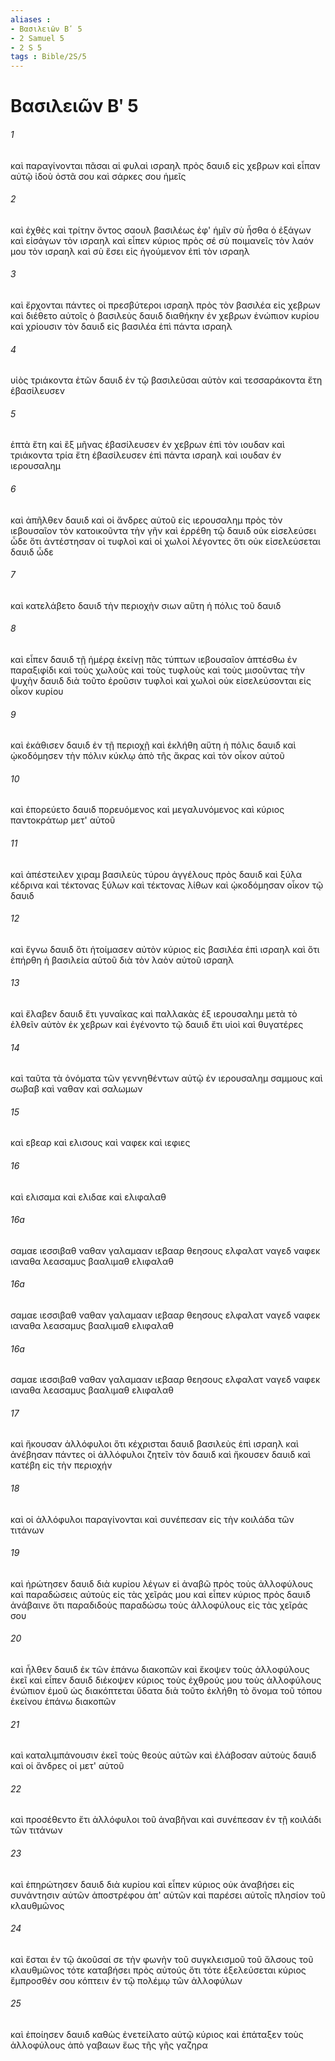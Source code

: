 ```yaml
---
aliases : 
- Βασιλειῶν Βʹ 5
- 2 Samuel 5
- 2 S 5
tags : Bible/2S/5
---
```


# Βασιλειῶν Βʹ 5

###### 1
καὶ παραγίνονται πᾶσαι αἱ φυλαὶ ισραηλ πρὸς δαυιδ εἰς χεβρων καὶ εἶπαν αὐτῷ ἰδοὺ ὀστᾶ σου καὶ σάρκες σου ἡμεῖς
###### 2
καὶ ἐχθὲς καὶ τρίτην ὄντος σαουλ βασιλέως ἐφ' ἡμῖν σὺ ἦσθα ὁ ἐξάγων καὶ εἰσάγων τὸν ισραηλ καὶ εἶπεν κύριος πρὸς σέ σὺ ποιμανεῖς τὸν λαόν μου τὸν ισραηλ καὶ σὺ ἔσει εἰς ἡγούμενον ἐπὶ τὸν ισραηλ
###### 3
καὶ ἔρχονται πάντες οἱ πρεσβύτεροι ισραηλ πρὸς τὸν βασιλέα εἰς χεβρων καὶ διέθετο αὐτοῖς ὁ βασιλεὺς δαυιδ διαθήκην ἐν χεβρων ἐνώπιον κυρίου καὶ χρίουσιν τὸν δαυιδ εἰς βασιλέα ἐπὶ πάντα ισραηλ
###### 4
υἱὸς τριάκοντα ἐτῶν δαυιδ ἐν τῷ βασιλεῦσαι αὐτὸν καὶ τεσσαράκοντα ἔτη ἐβασίλευσεν
###### 5
ἑπτὰ ἔτη καὶ ἓξ μῆνας ἐβασίλευσεν ἐν χεβρων ἐπὶ τὸν ιουδαν καὶ τριάκοντα τρία ἔτη ἐβασίλευσεν ἐπὶ πάντα ισραηλ καὶ ιουδαν ἐν ιερουσαλημ
###### 6
καὶ ἀπῆλθεν δαυιδ καὶ οἱ ἄνδρες αὐτοῦ εἰς ιερουσαλημ πρὸς τὸν ιεβουσαῖον τὸν κατοικοῦντα τὴν γῆν καὶ ἐρρέθη τῷ δαυιδ οὐκ εἰσελεύσει ὧδε ὅτι ἀντέστησαν οἱ τυφλοὶ καὶ οἱ χωλοί λέγοντες ὅτι οὐκ εἰσελεύσεται δαυιδ ὧδε
###### 7
καὶ κατελάβετο δαυιδ τὴν περιοχὴν σιων αὕτη ἡ πόλις τοῦ δαυιδ
###### 8
καὶ εἶπεν δαυιδ τῇ ἡμέρᾳ ἐκείνῃ πᾶς τύπτων ιεβουσαῖον ἁπτέσθω ἐν παραξιφίδι καὶ τοὺς χωλοὺς καὶ τοὺς τυφλοὺς καὶ τοὺς μισοῦντας τὴν ψυχὴν δαυιδ διὰ τοῦτο ἐροῦσιν τυφλοὶ καὶ χωλοὶ οὐκ εἰσελεύσονται εἰς οἶκον κυρίου
###### 9
καὶ ἐκάθισεν δαυιδ ἐν τῇ περιοχῇ καὶ ἐκλήθη αὕτη ἡ πόλις δαυιδ καὶ ᾠκοδόμησεν τὴν πόλιν κύκλῳ ἀπὸ τῆς ἄκρας καὶ τὸν οἶκον αὐτοῦ
###### 10
καὶ ἐπορεύετο δαυιδ πορευόμενος καὶ μεγαλυνόμενος καὶ κύριος παντοκράτωρ μετ' αὐτοῦ
###### 11
καὶ ἀπέστειλεν χιραμ βασιλεὺς τύρου ἀγγέλους πρὸς δαυιδ καὶ ξύλα κέδρινα καὶ τέκτονας ξύλων καὶ τέκτονας λίθων καὶ ᾠκοδόμησαν οἶκον τῷ δαυιδ
###### 12
καὶ ἔγνω δαυιδ ὅτι ἡτοίμασεν αὐτὸν κύριος εἰς βασιλέα ἐπὶ ισραηλ καὶ ὅτι ἐπήρθη ἡ βασιλεία αὐτοῦ διὰ τὸν λαὸν αὐτοῦ ισραηλ
###### 13
καὶ ἔλαβεν δαυιδ ἔτι γυναῖκας καὶ παλλακὰς ἐξ ιερουσαλημ μετὰ τὸ ἐλθεῖν αὐτὸν ἐκ χεβρων καὶ ἐγένοντο τῷ δαυιδ ἔτι υἱοὶ καὶ θυγατέρες
###### 14
καὶ ταῦτα τὰ ὀνόματα τῶν γεννηθέντων αὐτῷ ἐν ιερουσαλημ σαμμους καὶ σωβαβ καὶ ναθαν καὶ σαλωμων
###### 15
καὶ εβεαρ καὶ ελισους καὶ ναφεκ καὶ ιεφιες
###### 16
καὶ ελισαμα καὶ ελιδαε καὶ ελιφαλαθ
###### 16a
σαμαε ιεσσιβαθ ναθαν γαλαμααν ιεβααρ θεησους ελφαλατ ναγεδ ναφεκ ιαναθα λεασαμυς βααλιμαθ ελιφαλαθ
###### 16a
σαμαε ιεσσιβαθ ναθαν γαλαμααν ιεβααρ θεησους ελφαλατ ναγεδ ναφεκ ιαναθα λεασαμυς βααλιμαθ ελιφαλαθ
###### 16a
σαμαε ιεσσιβαθ ναθαν γαλαμααν ιεβααρ θεησους ελφαλατ ναγεδ ναφεκ ιαναθα λεασαμυς βααλιμαθ ελιφαλαθ
###### 17
καὶ ἤκουσαν ἀλλόφυλοι ὅτι κέχρισται δαυιδ βασιλεὺς ἐπὶ ισραηλ καὶ ἀνέβησαν πάντες οἱ ἀλλόφυλοι ζητεῖν τὸν δαυιδ καὶ ἤκουσεν δαυιδ καὶ κατέβη εἰς τὴν περιοχήν
###### 18
καὶ οἱ ἀλλόφυλοι παραγίνονται καὶ συνέπεσαν εἰς τὴν κοιλάδα τῶν τιτάνων
###### 19
καὶ ἠρώτησεν δαυιδ διὰ κυρίου λέγων εἰ ἀναβῶ πρὸς τοὺς ἀλλοφύλους καὶ παραδώσεις αὐτοὺς εἰς τὰς χεῖράς μου καὶ εἶπεν κύριος πρὸς δαυιδ ἀνάβαινε ὅτι παραδιδοὺς παραδώσω τοὺς ἀλλοφύλους εἰς τὰς χεῖράς σου
###### 20
καὶ ἦλθεν δαυιδ ἐκ τῶν ἐπάνω διακοπῶν καὶ ἔκοψεν τοὺς ἀλλοφύλους ἐκεῖ καὶ εἶπεν δαυιδ διέκοψεν κύριος τοὺς ἐχθρούς μου τοὺς ἀλλοφύλους ἐνώπιον ἐμοῦ ὡς διακόπτεται ὕδατα διὰ τοῦτο ἐκλήθη τὸ ὄνομα τοῦ τόπου ἐκείνου ἐπάνω διακοπῶν
###### 21
καὶ καταλιμπάνουσιν ἐκεῖ τοὺς θεοὺς αὐτῶν καὶ ἐλάβοσαν αὐτοὺς δαυιδ καὶ οἱ ἄνδρες οἱ μετ' αὐτοῦ
###### 22
καὶ προσέθεντο ἔτι ἀλλόφυλοι τοῦ ἀναβῆναι καὶ συνέπεσαν ἐν τῇ κοιλάδι τῶν τιτάνων
###### 23
καὶ ἐπηρώτησεν δαυιδ διὰ κυρίου καὶ εἶπεν κύριος οὐκ ἀναβήσει εἰς συνάντησιν αὐτῶν ἀποστρέφου ἀπ' αὐτῶν καὶ παρέσει αὐτοῖς πλησίον τοῦ κλαυθμῶνος
###### 24
καὶ ἔσται ἐν τῷ ἀκοῦσαί σε τὴν φωνὴν τοῦ συγκλεισμοῦ τοῦ ἄλσους τοῦ κλαυθμῶνος τότε καταβήσει πρὸς αὐτούς ὅτι τότε ἐξελεύσεται κύριος ἔμπροσθέν σου κόπτειν ἐν τῷ πολέμῳ τῶν ἀλλοφύλων
###### 25
καὶ ἐποίησεν δαυιδ καθὼς ἐνετείλατο αὐτῷ κύριος καὶ ἐπάταξεν τοὺς ἀλλοφύλους ἀπὸ γαβαων ἕως τῆς γῆς γαζηρα
